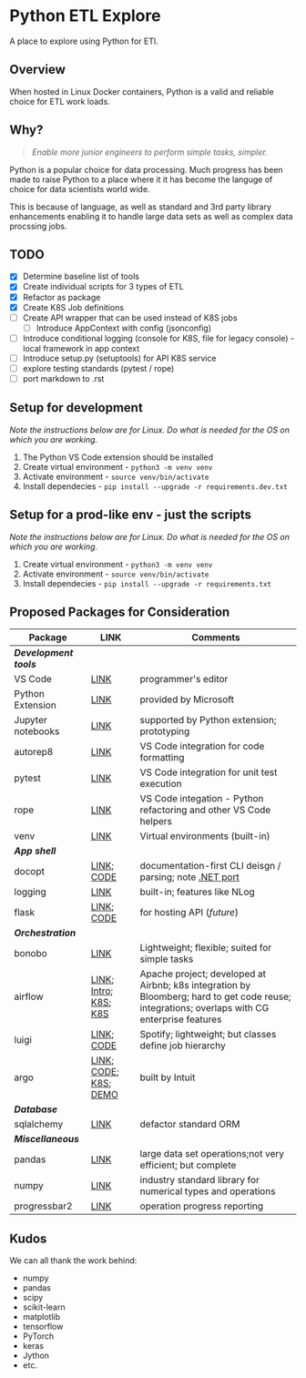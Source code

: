 # Python ETL Explore

A place to explore using Python for ETl.

## Overview

When hosted in Linux Docker containers, Python is a valid and reliable choice for ETL work loads.

## Why?

>
> _Enable more junior engineers to perform simple tasks, simpler._
>

Python is a popular choice for data processing. Much progress has been made to raise Python to a place
where it it has become the languge of choice for data scientists world wide.

This is because of language, as well as standard and 3rd party library enhancements enabling it to handle
large data sets as well as complex data procssing jobs.

## TODO
* [x] Determine baseline list of tools
* [x] Create individual scripts for 3 types of ETL
* [x] Refactor as package
* [x] Create K8S Job definitions
* [ ] Create API wrapper that can be used instead of K8S jobs
  * [ ] Introduce AppContext with config (jsonconfig)
* [ ] Introduce conditional logging (console for K8S, file for legacy console) - local framework in app context
* [ ] Introduce setup.py (setuptools) for API K8S service
* [ ] explore testing standards (pytest / rope)
* [ ] port markdown to .rst

## Setup for development

_Note the instructions below are for Linux. Do what is needed for the OS on which you are working._

1. The Python VS Code extension should be installed
1. Create virtual environment - ```python3 -m venv venv```
1. Activate environment - ```source venv/bin/activate```
1. Install dependecies - ```pip install --upgrade -r requirements.dev.txt```

## Setup for a prod-like env - just the scripts

_Note the instructions below are for Linux. Do what is needed for the OS on which you are working._

1. Create virtual environment - ```python3 -m venv venv```
1. Activate environment - ```source venv/bin/activate```
1. Install dependecies - ```pip install --upgrade -r requirements.txt```

## Proposed Packages for Consideration

|Package|LINK|Comments|
|--|--|--|
|**_Development tools_**|
|VS Code|[LINK](https://code.visualstudio.com/)|programmer's editor|
|Python Extension|[LINK](https://marketplace.visualstudio.com/items?itemName=ms-python.python)|provided by Microsoft|
|Jupyter notebooks|[LINK](https://code.visualstudio.com/docs/python/jupyter-support)|supported by Python extension; prototyping|
|autorep8|[LINK](https://code.visualstudio.com/docs/python/editing#_formatting)|VS Code integration for code formatting|
|pytest|[LINK](https://code.visualstudio.com/docs/python/testing)|VS Code integration for unit test execution|
|rope|[LINK](https://github.com/python-rope/rope)|VS Code integation - Python refactoring and other VS Code helpers|
|venv|[LINK](https://code.visualstudio.com/docs/python/environments)|Virtual environments (built-in)|
|**_App shell_**|
|docopt|[LINK](http://docopt.org/); [CODE](https://github.com/docopt/docopt)|documentation-first CLI deisgn / parsing; note [.NET port](https://github.com/docopt/docopt.net)|
|logging|[LINK](https://docs.python.org/3/library/logging.html)|built-in; features like NLog|
|flask|[LINK](https://palletsprojects.com/p/flask/); [CODE](https://github.com/pallets/flask/)|for hosting API (_future_)|
|**_Orchestration_**|
|bonobo|[LINK](https://www.bonobo-project.org/)|Lightweight; flexible; suited for simple tasks|
|airflow|[LINK](https://airflow.apache.org/); [Intro](https://youtu.be/6eNiCLanXJY); [K8S](https://youtu.be/VrsVbuo4ENE); [K8S](https://youtu.be/A0gKV1r7w8M)|Apache project; developed at Airbnb; k8s integration by Bloomberg; hard to get code reuse; integrations; overlaps with CG enterprise features|
|luigi|[LINK](https://luigi.readthedocs.io/en/stable/); [CODE](https://github.com/spotify/luigi)|Spotify; lightweight; but classes define job hierarchy|
|argo|[LINK](https://argoproj.github.io/); [CODE](https://github.com/argoproj/); [K8S](https://youtu.be/99o9S20D5s8); [DEMO](https://youtu.be/JjSp00RsWF0)|built by Intuit|
|**_Database_**|
|sqlalchemy|[LINK]()|defactor standard ORM|
|**_Miscellaneous_**|
|pandas|[LINK]()|large data set operations;not very efficient; but complete|
|numpy|[LINK]()|industry standard library for numerical types and operations|
|progressbar2|[LINK]()|operation progress reporting|

## Kudos

We can all thank the work behind:
* numpy
* pandas
* scipy
* scikit-learn
* matplotlib
* tensorflow
* PyTorch
* keras
* Jython
* etc.
